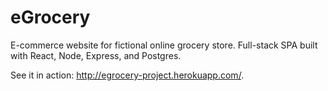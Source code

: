 # eGrocery
E-commerce website for fictional online grocery store. Full-stack SPA built with React, Node, Express, and Postgres.

See it in action: http://egrocery-project.herokuapp.com/.
